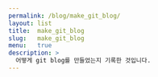 ```yaml
---
permalink: /blog/make_git_blog/
layout: list
title:  make_git_blog
slug:   make_git_blog
menu:   true
description: >
  어떻게 git blog를 만들었는지 기록한 것입니다.
---
```


